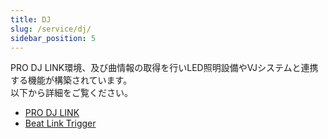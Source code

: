 ```yaml
---
title: DJ
slug: /service/dj/
sidebar_position: 5
---
```

PRO DJ LINK環境、及び曲情報の取得を行いLED照明設備やVJシステムと連携する機能が構築されています。  
以下から詳細をご覧ください。
- [PRO DJ LINK](/service/dj/prodjlink)
- [Beat Link Trigger](/service/dj/beatlinktrigger)